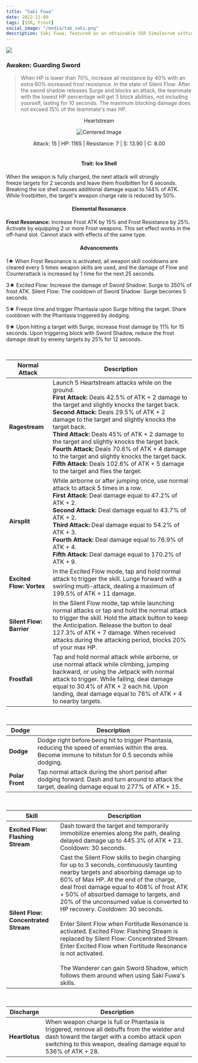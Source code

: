 ```yaml
---
title: "Saki Fuwa"
date: 2022-11-09
tags: [SSR, Frost]
social_image: "/media/tab_saki.png"
description: Saki Fuwa, featured as an obtainable SSR Simulacrum within the simulacrum system, associated with the weapon Heartstream.
---
```


![](https://i.postimg.cc/rsFxGg5r/Simulacrum-Saki-Fuwa-Awaken.webp)

### Awaken: Guarding Sword

> When HP is lower than 70%, increase all resistance by 40% with an extra 60% increased frost resistance. In the state of Silent Flow: After the sword shadow releases Surge and blocks an attack, the teammate with the lowest HP percentage will get 3 block abilities, not including yourself, lasting for 10 seconds. The maximum blocking damage does not exceed 15% of the teammate's max HP.
> <br />

<center>
Heartstream
</center>

<p align="center">
    <img src="https://i.postimg.cc/jjZ2bTGG/Icon-Weapon-Heartstream.webp" alt="Centered Image">
</p>

<center>
Attack: 15 | HP: 1165 | Resistance: 7 | S: 13.90 | C: 8.00
</center>

<br />

<h4 style="text-align: center;"> Trait: Ice Shell </h4>

When the weapon is fully charged, the next attack will strongly freeze targets for 2 seconds and leave them frostbitten for 6 seconds. Breaking the ice shell causes additional damage equal to 144% of ATK. While frostbitten, the target's weapon charge rate is reduced by 50%.

<h4 style="text-align: center;"> Elemental Resonance</h4>

**Frost Resonance:** Increase Frost ATK by 15% and Frost Resistance by 25%. Activate by equipping 2 or more Frost weapons. This set effect works in the off-hand slot. Cannot stack with effects of the same type.

<h4 style="text-align: center;"> Advancements</h4>

1★ When Frost Resonance is activated, all weapon skill cooldowns are cleared every 5 times weapon skills are used, and the damage of Flow and Counterattack is increased by 1 time for the next 25 seconds.

3★ Excited Flow: Increase the damage of Sword Shadow: Surge to 350% of frost ATK. Silent Flow: The cooldown of Sword Shadow: Surge becomes 5 seconds.

5★ Freeze time and trigger Phantasia upon Surge hitting the target. Share cooldown with the Phantasia triggered by dodging.

6★ Upon hitting a target with Surge, increase frost damage by 11% for 15 seconds. Upon triggering block with Sword Shadow, reduce the frost damage dealt by enemy targets by 25% for 12 seconds.

<br />

| Normal Attack            | Description                                                                                                                                                                                                                                                                                                                                                                                                                                                                                                                                                                      |
| ------------------------ | -------------------------------------------------------------------------------------------------------------------------------------------------------------------------------------------------------------------------------------------------------------------------------------------------------------------------------------------------------------------------------------------------------------------------------------------------------------------------------------------------------------------------------------------------------------------------------- |
| **Ragestream**           | Launch 5 Heartstream attacks while on the ground. <br /> **First Attack:** Deals 42.5% of ATK + 2 damage to the target and slightly knocks the target back. <br /> **Second Attack:** Deals 29.5% of ATK + 2 damage to the target and slightly knocks the target back. <br /> **Third Attack:** Deals 45% of ATK + 2 damage to the target and slightly knocks the target back. <br /> **Fourth Attack:** Deals 70.6% of ATK + 4 damage to the target and slightly knocks the target back. <br /> **Fifth Attack:** Deals 102.6% of ATK + 5 damage to the target and flies the target. |
| **Airsplit**             | While airborne or after jumping once, use normal attack to attack 5 times in a row. <br /> **First Attack:** Deal damage equal to 47.2% of ATK + 2. <br /> **Second Attack:** Deal damage equal to 43.7% of ATK + 2. <br /> **Third Attack:** Deal damage equal to 54.2% of ATK + 3. <br /> **Fourth Attack:** Deal damage equal to 76.9% of ATK + 4. <br /> **Fifth Attack:** Deal damage equal to 170.2% of ATK + 9.                                                                                                                                                                |
| **Excited Flow: Vortex** | In the Excited Flow mode, tap and hold normal attack to trigger the skill. Lunge forward with a swirling multi-attack, dealing a maximum of 199.5% of ATK + 11 damage.                                                                                                                                                                                                                                                                                                                                                                                                           |
| **Silent Flow: Barrier** | In the Silent Flow mode, tap while launching normal attacks or tap and hold the normal attack to trigger the skill. Hold the attack button to keep the Anticipation. Release the button to deal 127.3% of ATK + 7 damage. When received attacks during the attacking period, blocks 20% of your max HP.                                                                                                                                                                                                                                                                          |
| **Frostfall**            | Tap and hold normal attack while airborne, or use normal attack while climbing, jumping backward, or using the Jetpack with normal attack to trigger. While falling, deal damage equal to 30.4% of ATK + 2 each hit. Upon landing, deal damage equal to 76% of ATK + 4 to nearby targets.                                                                                                                                                                                                                                                                                        |

<br />

| Dodge           | Description                                                                                                                                               |
| --------------- | --------------------------------------------------------------------------------------------------------------------------------------------------------- |
| **Dodge**       | Dodge right before being hit to trigger Phantasia, reducing the speed of enemies within the area. Become immune to hitstun for 0.5 seconds while dodging. |
| **Polar Front** | Tap normal attack during the short period after dodging forward. Dash and turn around to attack the target, dealing damage equal to 277% of ATK + 15.     |

<br />

| Skill                                | Description                                                                                                                                                                                                                                                                                                                                                                                                                                                                                                                                                                                                                                                       |
| ------------------------------------ | ----------------------------------------------------------------------------------------------------------------------------------------------------------------------------------------------------------------------------------------------------------------------------------------------------------------------------------------------------------------------------------------------------------------------------------------------------------------------------------------------------------------------------------------------------------------------------------------------------------------------------------------------------------------- |
| **Excited Flow: Flashing Stream**    | Dash toward the target and temporarily immobilize enemies along the path, dealing delayed damage up to 445.3% of ATK + 23. Cooldown: 30 seconds.                                                                                                                                                                                                                                                                                                                                                                                                                                                                                                                  |
| **Silent Flow: Concentrated Stream** | Cast the Silent Flow skills to begin charging for up to 3 seconds, continuously taunting nearby targets and absorbing damage up to 60% of Max HP. At the end of the charge, deal frost damage equal to 408% of frost ATK + 50% of absorbed damage to targets, and 20% of the unconsumed value is converted to HP recovery. Cooldown: 30 seconds.<br><br>Enter Silent Flow when Fortitude Resonance is activated. Excited Flow: Flashing Stream is replaced by Silent Flow: Concentrated Stream. Enter Excited Flow when Fortitude Resonance is not activated.<br><br>The Wanderer can gain Sword Shadow, which follows them around when using Saki Fuwa's skills. |

<br />

| Discharge      | Description                                                                                                                                                                                                       |
| -------------- | ----------------------------------------------------------------------------------------------------------------------------------------------------------------------------------------------------------------- |
| **Heartlotus** | When weapon charge is full or Phantasia is triggered, remove all debuffs from the wielder and dash toward the target with a combo attack upon switching to this weapon, dealing damage equal to 536% of ATK + 28. |
